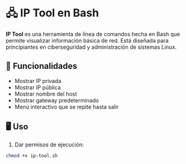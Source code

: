 # 🖧 IP Tool en Bash

**IP Tool** es una herramienta de línea de comandos hecha en Bash que permite visualizar información básica de red. Está diseñada para principiantes en ciberseguridad y administración de sistemas Linux.

## 📌 Funcionalidades

- Mostrar IP privada
- Mostrar IP pública
- Mostrar nombre del host
- Mostrar gateway predeterminado
- Menú interactivo que se repite hasta salir

## 🖥️ Uso

1. Dar permisos de ejecución:
```bash
chmod +x ip-tool.sh

